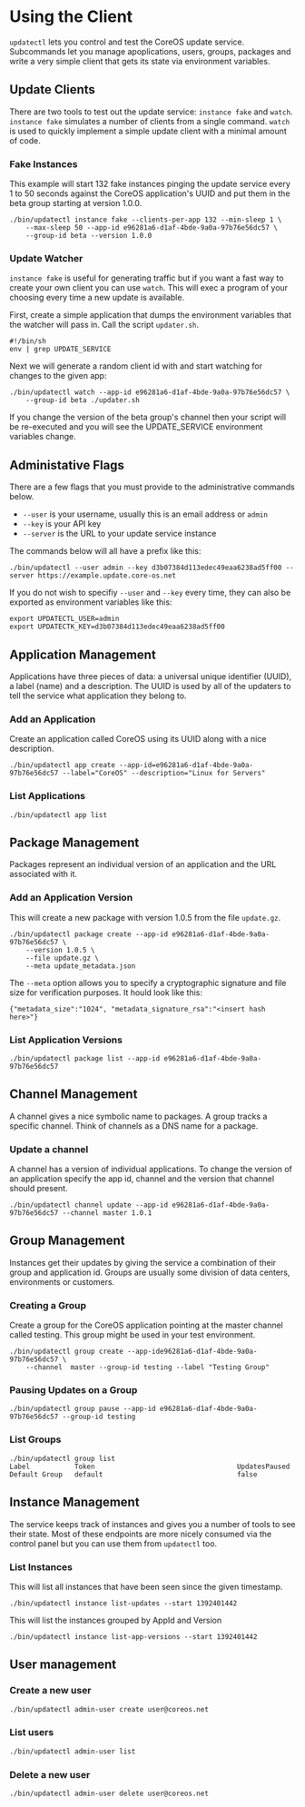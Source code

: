 # Using the Client

`updatectl` lets you control and test the CoreOS update service. Subcommands
let you manage apoplications, users, groups, packages and write a very simple client that gets
its state via environment variables.

## Update Clients

There are two tools to test out the update service: `instance fake` and `watch`.
`instance fake` simulates a number of clients from a single
command. `watch` is
used to quickly implement a simple update client with a minimal amount of code.

### Fake Instances

This example will start 132 fake instances pinging the update service every 1 to
50 seconds against the CoreOS application's UUID and put them in the beta group
starting at version 1.0.0.

```
./bin/updatectl instance fake --clients-per-app 132 --min-sleep 1 \
	--max-sleep 50 --app-id e96281a6-d1af-4bde-9a0a-97b76e56dc57 \
	--group-id beta --version 1.0.0
```

### Update Watcher

`instance fake` is useful for generating traffic but if you want a fast way to
create your own client you can use `watch`. This will exec a program of your
choosing every time a new update is available.

First, create a simple application that dumps the environment variables that
the watcher will pass in. Call the script `updater.sh`.

```
#!/bin/sh
env | grep UPDATE_SERVICE
```

Next we will generate a random client id with and start watching for changes to the given app:

```
./bin/updatectl watch --app-id e96281a6-d1af-4bde-9a0a-97b76e56dc57 \
	--group-id beta ./updater.sh
```

If you change the version of the beta group's channel then your script will be
re-executed and you will see the UPDATE_SERVICE environment variables change.

## Administative Flags

There are a few flags that you must provide to the administrative commands below.

- `--user` is your username, usually this is an email address or `admin`
- `--key` is your API key
- `--server` is the URL to your update service instance

The commands below will all have a prefix like this:

```
./bin/updatectl --user admin --key d3b07384d113edec49eaa6238ad5ff00 --server https://example.update.core-os.net
```

If you do not wish to specifiy `--user` and `--key` every time, they
can also be exported as environment variables like this:

```
export UPDATECTL_USER=admin
export UPDATECTK_KEY=d3b07384d113edec49eaa6238ad5ff00
```

## Application Management

Applications have three pieces of data: a universal unique identifier
(UUID), a label (name) and a description. The UUID is used by all of
the updaters to tell the service what application they belong to.

### Add an Application

Create an application called CoreOS using its UUID along with a nice description.

```
./bin/updatectl app create --app-id=e96281a6-d1af-4bde-9a0a-97b76e56dc57 --label="CoreOS" --description="Linux for Servers"
```

### List Applications

```
./bin/updatectl app list
```

## Package Management

Packages represent an individual version of an application and the URL
associated with it.

### Add an Application Version

This will create a new package with version 1.0.5 from the file `update.gz`.

```
./bin/updatectl package create --app-id e96281a6-d1af-4bde-9a0a-97b76e56dc57 \
	--version 1.0.5 \
	--file update.gz \
    --meta update_metadata.json
```

The `--meta` option allows you to specify a cryptographic signature
and file size for verification purposes. It hould look like this:

```
{"metadata_size":"1024", "metadata_signature_rsa":"<insert hash here>"}
```

### List Application Versions

```
./bin/updatectl package list --app-id e96281a6-d1af-4bde-9a0a-97b76e56dc57
```

## Channel Management

A channel gives a nice symbolic name to packages. A group tracks a specific
channel. Think of channels as a DNS name for a package.

### Update a channel

A channel has a version of individual applications. To change the version of an
application specify the app id, channel and the version that channel
should present.

```
./bin/updatectl channel update --app-id e96281a6-d1af-4bde-9a0a-97b76e56dc57 --channel master 1.0.1
```

## Group Management

Instances get their updates by giving the service a combination of their group
and application id. Groups are usually some division of data centers,
environments or customers.

### Creating a Group

Create a group for the CoreOS application pointing at the master channel called
testing. This group might be used in your test environment.

```
./bin/updatectl group create --app-ide96281a6-d1af-4bde-9a0a-97b76e56dc57 \
	--channel  master --group-id testing --label "Testing Group"
```

### Pausing Updates on a Group

```
./bin/updatectl group pause --app-id e96281a6-d1af-4bde-9a0a-97b76e56dc57 --group-id testing
```

### List Groups

```
./bin/updatectl group list
Label           Token                                   UpdatesPaused
Default Group   default                                 false
```

## Instance Management

The service keeps track of instances and gives you a number of tools to see their
state. Most of these endpoints are more nicely consumed via the control panel
but you can use them from `updatectl` too.

### List Instances

This will list all instances that have been seen since the given timestamp.

```
./bin/updatectl instance list-updates --start 1392401442
```

This will list the instances grouped by AppId and Version

```
./bin/updatectl instance list-app-versions --start 1392401442
```

## User management

### Create a new user

```bash
./bin/updatectl admin-user create user@coreos.net
```

### List users

```bash
./bin/updatectl admin-user list
```

### Delete a new user

```bash
./bin/updatectl admin-user delete user@coreos.net
```
